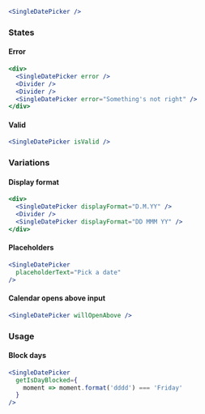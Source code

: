 ```jsx
<SingleDatePicker />
```

### States

#### Error

```jsx
<div>
  <SingleDatePicker error />
  <Divider />
  <Divider />
  <SingleDatePicker error="Something's not right" />
</div>
```

#### Valid

```jsx
<SingleDatePicker isValid />
```

### Variations

#### Display format

```jsx
<div>
  <SingleDatePicker displayFormat="D.M.YY" />
  <Divider />
  <SingleDatePicker displayFormat="DD MMM YY" />
</div>
```

#### Placeholders

```jsx
<SingleDatePicker
  placeholderText="Pick a date"
/>
```

#### Calendar opens above input

```jsx
<SingleDatePicker willOpenAbove />
```

### Usage

#### Block days

```jsx
<SingleDatePicker
  getIsDayBlocked={
    moment => moment.format('dddd') === 'Friday'
  }
/>
```
